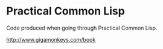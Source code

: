 # Practical Common Lisp

Code produced when going through Practical Common Lisp.

http://www.gigamonkeys.com/book

